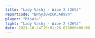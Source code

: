 ```yaml
---
title: "Lady Vashj - Wipe 2 (26%)"
reportCode: "BNhy3GwzCKJA89Vn"
player: "Misaia"
fight: "Lady Vashj - Wipe 2 (26%)"
date: 2021-10-24T19:01:26.673000+00:00
---
```

